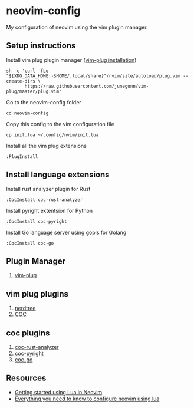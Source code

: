# neovim-config
My configuration of neovim using the vim plugin manager.

## Setup instructions

Install vim plug plugin manager ([vim-plug installation](https://github.com/junegunn/vim-plug#installation))
```
sh -c 'curl -fLo "${XDG_DATA_HOME:-$HOME/.local/share}"/nvim/site/autoload/plug.vim --create-dirs \
       https://raw.githubusercontent.com/junegunn/vim-plug/master/plug.vim'
```

Go to the neovim-config folder
```
cd neovim-config
```

Copy this config to the vim configuration file
```
cp init.lua ~/.config/nvim/init.lua
```

Install all the vim plug extensions
```
:PlugInstall
```

## Install language extensions
Install rust analyzer plugin for Rust
```
:CocInstall coc-rust-analyzer
```

Install pyright extentsion for Python
```
:CocInstall coc-pyright
```

Install Go language server using gopls for Golang
```
:CocInstall coc-go
```

## Plugin Manager
1. [vim-plug](https://github.com/junegunn/vim-plug)

## vim plug plugins
1. [nerdtree](https://github.com/preservim/nerdtree)
2. [COC](https://github.com/neoclide/coc.nvim)

## coc plugins
1. [coc-rust-analyzer](https://github.com/fannheyward/coc-rust-analyzer)
2. [coc-pyright](https://github.com/fannheyward/coc-pyright)
3. [coc-go](https://github.com/josa42/coc-go)

## Resources
* [Getting started using Lua in Neovim](https://github.com/nanotee/nvim-lua-guide#defining-mappings)
* [Everything you need to know to configure neovim using lua](https://vonheikemen.github.io/devlog/tools/configuring-neovim-using-lua/)
